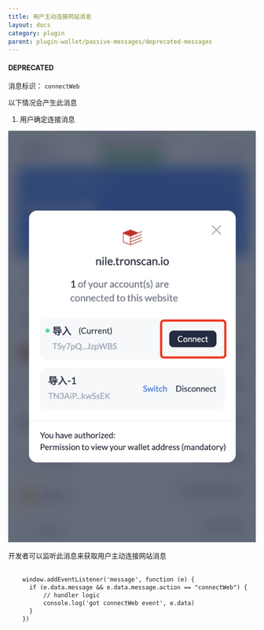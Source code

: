 ```yaml
---
title: 用户主动连接网站消息
layout: docs
category: plugin
parent: plugin-wallet/passive-messages/deprecated-messages
---
```


#### **DEPRECATED**

消息标识： `connectWeb`

以下情况会产生此消息

  1. 用户确定连接消息

![image](../../../images/tronlink-wallet-extension_receive-messages-from-tronlink_messages-to-be-deprecated_user-requests-to-connect-to-the-website_img_0.jpg)

开发者可以监听此消息来获取用户主动连接网站消息

```shell

    window.addEventListener('message', function (e) {
      if (e.data.message && e.data.message.action == "connectWeb") {
          // handler logic
          console.log('got connectWeb event', e.data)
      }
    })
```

